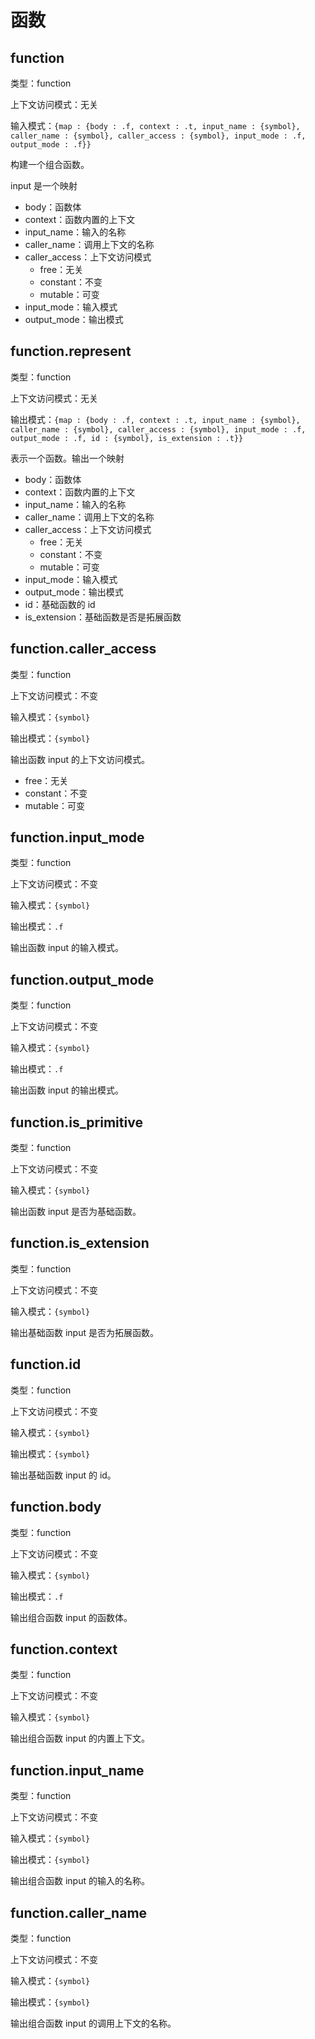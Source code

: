 # 函数

## function

类型：function

上下文访问模式：无关

输入模式：`{map : {body : .f, context : .t, input_name : {symbol}, caller_name : {symbol}, caller_access : {symbol}, input_mode : .f, output_mode : .f}}`

构建一个组合函数。

input 是一个映射

- body：函数体
- context：函数内置的上下文
- input_name：输入的名称
- caller_name：调用上下文的名称
- caller_access：上下文访问模式
  - free：无关
  - constant：不变
  - mutable：可变
- input_mode：输入模式
- output_mode：输出模式

## function.represent

类型：function

上下文访问模式：无关

输出模式：`{map : {body : .f, context : .t, input_name : {symbol}, caller_name : {symbol}, caller_access : {symbol}, input_mode : .f, output_mode : .f, id : {symbol}, is_extension : .t}}`

表示一个函数。输出一个映射

- body：函数体
- context：函数内置的上下文
- input_name：输入的名称
- caller_name：调用上下文的名称
- caller_access：上下文访问模式
  - free：无关
  - constant：不变
  - mutable：可变
- input_mode：输入模式
- output_mode：输出模式
- id：基础函数的 id
- is_extension：基础函数是否是拓展函数

## function.caller_access

类型：function

上下文访问模式：不变

输入模式：`{symbol}`

输出模式：`{symbol}`

输出函数 input 的上下文访问模式。

- free：无关
- constant：不变
- mutable：可变

## function.input_mode

类型：function

上下文访问模式：不变

输入模式：`{symbol}`

输出模式：`.f`

输出函数 input 的输入模式。

## function.output_mode

类型：function

上下文访问模式：不变

输入模式：`{symbol}`

输出模式：`.f`

输出函数 input 的输出模式。

## function.is_primitive

类型：function

上下文访问模式：不变

输入模式：`{symbol}`

输出函数 input 是否为基础函数。

## function.is_extension

类型：function

上下文访问模式：不变

输入模式：`{symbol}`

输出基础函数 input 是否为拓展函数。

## function.id

类型：function

上下文访问模式：不变

输入模式：`{symbol}`

输出模式：`{symbol}`

输出基础函数 input 的 id。

## function.body

类型：function

上下文访问模式：不变

输入模式：`{symbol}`

输出模式：`.f`

输出组合函数 input 的函数体。

## function.context

类型：function

上下文访问模式：不变

输入模式：`{symbol}`

输出组合函数 input 的内置上下文。

## function.input_name

类型：function

上下文访问模式：不变

输入模式：`{symbol}`

输出模式：`{symbol}`

输出组合函数 input 的输入的名称。

## function.caller_name

类型：function

上下文访问模式：不变

输入模式：`{symbol}`

输出模式：`{symbol}`

输出组合函数 input 的调用上下文的名称。
